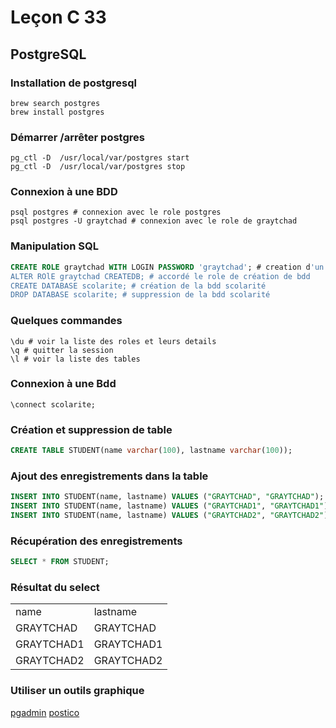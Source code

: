 # Leçon C 33

## PostgreSQL

### Installation de postgresql

``` console
brew search postgres
brew install postgres
```

### Démarrer /arrêter postgres

``` console
pg_ctl -D  /usr/local/var/postgres start
pg_ctl -D  /usr/local/var/postgres stop
```

### Connexion à une BDD

``` console
psql postgres # connexion avec le role postgres
psql postgres -U graytchad # connexion avec le role de graytchad
```

### Manipulation SQL

```sql 
CREATE ROLE graytchad WITH LOGIN PASSWORD 'graytchad'; # creation d'un role graytchad
ALTER ROlE graytchad CREATEDB; # accordé le role de création de bdd
CREATE DATABASE scolarite; # création de la bdd scolarité
DROP DATABASE scolarite; # suppression de la bdd scolarité

``` 

### Quelques commandes

```console
\du # voir la liste des roles et leurs details
\q # quitter la session
\l # voir la liste des tables
```

### Connexion à une Bdd 

``` console
\connect scolarite;
```

### Création et suppression de table 

``` sql
CREATE TABLE STUDENT(name varchar(100), lastname varchar(100));
```

### Ajout des enregistrements dans la table

```sql 
INSERT INTO STUDENT(name, lastname) VALUES ("GRAYTCHAD", "GRAYTCHAD"); 
INSERT INTO STUDENT(name, lastname) VALUES ("GRAYTCHAD1", "GRAYTCHAD1"); 
INSERT INTO STUDENT(name, lastname) VALUES ("GRAYTCHAD2", "GRAYTCHAD2"); 

``` 

### Récupération des enregistrements

```sql 
SELECT * FROM STUDENT;
```

### Résultat du select

|||
|-----|-------|
|name|lastname|
|GRAYTCHAD|GRAYTCHAD|
|GRAYTCHAD1|GRAYTCHAD1|
|GRAYTCHAD2|GRAYTCHAD2|

### Utiliser un outils graphique

[pgadmin](https://www.pgadmin.org/download/pgadmin-4-macos/)
[postico](https://eggerapps.at/postico/)
